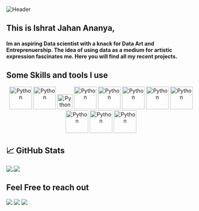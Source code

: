 ![Header](https://raw.githubusercontent.com/coreprinciple97/coreprinciple97/master/header.gif)

## This is Ishrat Jahan Ananya,
####   Im an aspiring Data scientist with a knack for Data Art and Entreprenuership. The idea of using data as a medium for artistic expression fascinates me. Here you will find all my recent projects. 

## Some Skills and tools I use

<p align="center">
	<img title="Python" alt="Python" src="https://raw.githubusercontent.com/coreprinciple97/coreprinciple97/master/images/python.svg" width="60" height="60" />
	<img title="Git" alt="Python" src="https://raw.githubusercontent.com/coreprinciple97/coreprinciple97/master/images/git.svg" width="60" height="60" />
	<img title="Bitbucket" alt="Python" src="https://raw.githubusercontent.com/coreprinciple97/coreprinciple97/master/images/bitbucket.svg" width="40" height="40" />
	<img title="MySQL" alt="Python" src="https://raw.githubusercontent.com/coreprinciple97/coreprinciple97/master/images/mysql.svg" width="60" height="60" />
	<img title="Autocad" alt="Python" src="https://raw.githubusercontent.com/coreprinciple97/coreprinciple97/master/images/autocad.svg" width="60" height="60" />
	<img title="Django" alt="Python" src="https://raw.githubusercontent.com/coreprinciple97/coreprinciple97/master/images/django.svg" width="60" height="60" />
	<img title="Sketchup" alt="Python" src="https://raw.githubusercontent.com/coreprinciple97/coreprinciple97/master/images/sketchup.svg" width="60" height="60" />
	<img title="Trello" alt="Python" src="https://raw.githubusercontent.com/coreprinciple97/coreprinciple97/master/images/trello.svg" width="60" height="60" />
	<img title="HTML5" alt="Python" src="https://raw.githubusercontent.com/coreprinciple97/coreprinciple97/master/images/html5.svg" width="60" height="60" />
	<img title="CSS3" alt="Python" src="https://raw.githubusercontent.com/coreprinciple97/coreprinciple97/master/images/css3.svg" width="60" height="60" />
	<img title="JavaScript" alt="Python" src="https://raw.githubusercontent.com/coreprinciple97/coreprinciple97/master/images/javascript.svg" width="60" height="60" />
	
</p>

## &#x1f4c8; GitHub Stats

<a href="https://github.com/coreprinciple97/coreprinciple97">
  <img align="center" src="https://github-readme-stats.vercel.app/api/top-langs/?username=coreprinciple97&show_icons=true&hide=php,html&title_color=5db5ec&text_color=fff&icon_color=5db5ec&bg_color=000" />
</a>

<a href="https://github.com/coreprinciple97/coreprinciple97">
  <img align="center" src="https://github-readme-stats.vercel.app/api?username=coreprinciple97&show_icons=true&line_height=27&count_private=true&title_color=5db5ec&text_color=fff&icon_color=5db5ec&bg_color=000"  />
</a>

##  Feel Free to reach out
<p>
<a target="_blank" href="https://www.linkedin.com/in/ishrat-jahan-ananya-b0785315a/"><img src="https://img.shields.io/badge/-LinkedIn-0077B5?style=for-the-badge&logo=Linkedin&logoColor=white"></img></a>
<a target="_blank" href="mailto:ajishrat97@gmail.com"><img src="https://img.shields.io/badge/-Gmail-D14836?style=for-the-badge&logo=Gmail&logoColor=white"></img></a>
<a target="_blank" href="https://medium.com/@ajishrat97"><img src="https://img.shields.io/badge/-Medium-12100E?style=for-the-badge&logo=Medium&logoColor=white"></img></a>
<br>
</p>
